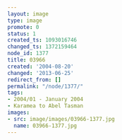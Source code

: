 ```yaml
---
layout: image
type: image
promote: 0
status: 1
created_ts: 1093016746
changed_ts: 1372159464
node_id: 1377
title: 03966
created: '2004-08-20'
changed: '2013-06-25'
redirect_from: []
permalink: "/node/1377/"
tags:
- 2004/01 - January 2004
- Karamea to Abel Tasman
images:
- src: image/images/03966-1377.jpg
  name: 03966-1377.jpg
---
```


